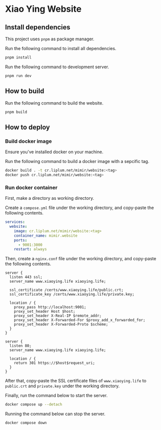 # Xiao Ying Website

## Install dependencies

This project uses `pnpm` as package manager.

Run the following command to install all dependencies.

```bash
pnpm install
```

Run the following command to development server.

```bash
pnpm run dev
```

## How to build

Run the following command to build the website.

```bash
pnpm build
```

## How to deploy

### Build docker image

Ensure you've installed docker on your machine.

Run the following command to build a docker image with a sepcific tag.

```bash
docker build . -t cr.liplum.net/mimir/website:<tag>
docker push cr.liplum.net/mimir/website:<tag>
```

### Run docker container

First, make a directory as working directory.

Create a `compose.yml` file under the working directory, and copy-paste the following contents.

```yml
services:
  website:
    image: cr.liplum.net/mimir/website:<tag>
    container_name: mimir.website
    ports:
      - 9001:3000
    restart: always
```

Then, create a `nginx.conf` file under the working directory, and copy-paste the following contents.

```nginx
server {
  listen 443 ssl;
  server_name www.xiaoying.life xiaoying.life;

  ssl_certificate /certs/www.xiaoying.life/public.crt;
  ssl_certificate_key /certs/www.xiaoying.life/private.key;

  location / {
    proxy_pass http://localhost:9001;
    proxy_set_header Host $host;
    proxy_set_header X-Real-IP $remote_addr;
    proxy_set_header X-Forwarded-For $proxy_add_x_forwarded_for;
    proxy_set_header X-Forwarded-Proto $scheme;
  }
}

server {
  listen 80;
  server_name www.xiaoying.life xiaoying.life;

  location / {
    return 301 https://$host$request_uri;
  }
}
```

After that, copy-paste the SSL certificate files of `www.xiaoying.life` to `public.crt` and `private.key` under the working directory.

Finally, run the command below to start the server.

```bash
docker compose up --detach
```

Running the command below can stop the server.

```bash
docker compose down
```
